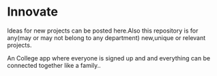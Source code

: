 # Innovate
Ideas for new projects can be posted here.Also this repository is for any(may or may not belong to any department) new,unique or relevant projects.

An College app where everyone is signed up and and everything can be connected together like a family..
